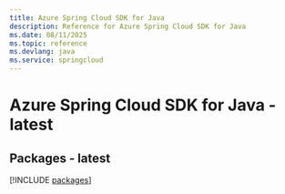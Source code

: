 ```yaml
---
title: Azure Spring Cloud SDK for Java
description: Reference for Azure Spring Cloud SDK for Java
ms.date: 08/11/2025
ms.topic: reference
ms.devlang: java
ms.service: springcloud
---
```

# Azure Spring Cloud SDK for Java - latest
## Packages - latest
[!INCLUDE [packages](spring-cloud-index.md)]
